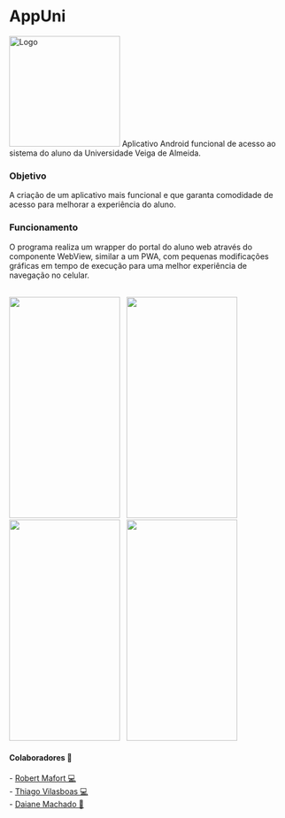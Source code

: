 # AppUni
<img src="https://user-images.githubusercontent.com/73988556/224574639-48197ec8-f4ef-42eb-9b19-ec8154521a6e.jpeg" alt="Logo" width="200" height="200">
Aplicativo Android funcional de acesso ao sistema do aluno da Universidade Veiga de Almeida.

<h3> Objetivo </h3>
A criação de um aplicativo mais funcional e que garanta comodidade de acesso para melhorar a experiência do aluno.

<h3> Funcionamento </h3>
O programa realiza um wrapper do portal do aluno web através do componente WebView, similar a um PWA, com pequenas modificações gráficas em tempo de execução para uma melhor experiência de navegação no celular.

</br>
</br>

<p float="left">
  <img src="https://github.com/user-attachments/assets/2371ef12-3282-4f80-ab16-6f9cfa254c94" width="200" height="400"/> <span>&nbsp;</span>
  <img src="https://github.com/user-attachments/assets/3c52e676-66e2-4214-8151-6cca8bb4e795" width="200" height="400"/>  <span>&nbsp;</span>
  <img src="https://github.com/user-attachments/assets/466ffed3-bcef-4b7e-98e6-e2a657df0449" width="200" height="400"/> <span>&nbsp;</span>
  <img src="https://user-images.githubusercontent.com/73988556/227794320-6699be1a-aa2c-4a98-a248-1fb9e94d9efe.jpeg" width="200" height="400"/>
</p>

<h4> Colaboradores 👥</h4>
- <a href="https://github.com/rbrmafort">Robert Mafort 💻<a/>
  </br>
- <a href="https://github.com/vilasboas">Thiago Vilasboas 💻<a/>
</br>
- <a href="https://www.linkedin.com/in/daianemartins14/">Daiane Machado 🎨</a>
